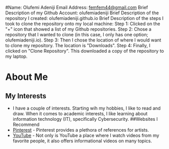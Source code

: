 #Name: Olufemi Adeniji Email Address: femfem44@gmail.com
Brief Description of my Github Account: olufemiadeniji
Brief Description of the repository I created: olufemiadeniji.github.io
Brief Description of the steps I took to clone the repository onto my local machine: 
Step 1: Clicked on the "+" icon that showed a list of my Github repositories. 
Step 2: Chose a repository that I wanted to clone (in this case, I only has one option; olufemiadeniji.io). 
Step 3: Then I chose the location of where I would want to clone my repository. The location is "Downloads".
Step 4: Finally, I clicked on "Clone Repository". This downloaded a copy of the repository to my laptop.
# About Me
## My Interests
  - I have a couple of interests. Starting wih my hobbies, I like to read and draw. When it comes to academic interests, I like learning about information technology (IT), specifically Cybersecurity.
##Websites I Recommend
  - [Pinterest](https://www.pinterest.com/) - Pinterest provides a plethora of references for artists.
  - [YouTube](https://www.youtube.com/) - Not only is YouTube a place where I watch videos from my favorite people, it also offers informational videos on many topics.
